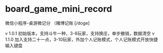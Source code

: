 # board_game_mini_record
微信小程序-桌游微记分   （赌博记账 [/doge]

v 1.0.1 初始版本，支持斗牛一种，3-8玩家，支持换庄，单步撤销，数据清空
v 1.1.0 加入支持二十一点，3-10玩家，外加个人记账模式，个人记账模式开放快捷输入键盘
